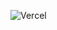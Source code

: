 ![Vercel]([https://res.cloudinary.com/bellmont-sistema/image/upload/v1615083252/logo_one_light_08b8c122ce.png](https://rocket-coffe-chi.vercel.app/))
